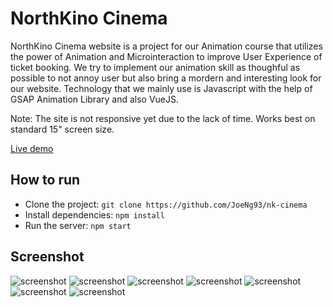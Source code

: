 # NorthKino Cinema
NorthKino Cinema website is a project for our Animation course that utilizes the power of Animation and Microinteraction to improve User Experience of ticket booking. We try to implement our animation skill as thoughful as possible to not annoy user but also bring a mordern and interesting look for our website. Technology that we mainly use is Javascript with the help of GSAP Animation Library and also VueJS.

Note: The site is not responsive yet due to the lack of time. Works best on standard 15" screen size.

[Live demo](https://jeremydang.github.io/nk-cinema/ "Live Demo")

## How to run

+ Clone the project: `git clone https://github.com/JoeNg93/nk-cinema`
+ Install dependencies: `npm install`
+ Run the server: `npm start`

## Screenshot

![screenshot](http://www.students.oamk.fi/~t6dath00/nk-cinema/Screenshot/Homepage-mockup-bg.png)
![screenshot](http://www.students.oamk.fi/~t6dath00/nk-cinema/Screenshot/Browse-movies-mockup-bg.png)
![screenshot](http://www.students.oamk.fi/~t6dath00/nk-cinema/Screenshot/Movies-detail-mockup.png)
![screenshot](http://www.students.oamk.fi/~t6dath00/nk-cinema/Screenshot/Booking-choose-theater-mockup-bg.png)
![screenshot](http://www.students.oamk.fi/~t6dath00/nk-cinema/Screenshot/Booking-Choose-time-mockup-bg.png)
![screenshot](http://www.students.oamk.fi/~t6dath00/nk-cinema/Screenshot/Booking-Choose-seats-mockup-bg.png)
![screenshot](http://www.students.oamk.fi/~t6dath00/nk-cinema/Screenshot/Booking-Checkout-mockup-bg.png)




